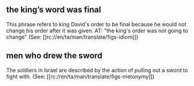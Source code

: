 ## the king’s word was final ##

This phrase refers to king David's order to be final because he would not change his order after it was given. AT: "the king's order was not going to change" (See: [[rc://en/ta/man/translate/figs-idiom]])

## men who drew the sword ##

The soldiers in Israel are described by the action of pulling out a sword to fight with. (See: [[rc://en/ta/man/translate/figs-metonymy]])